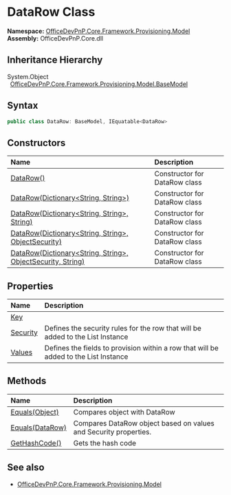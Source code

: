 # DataRow Class
  

**Namespace:** [OfficeDevPnP.Core.Framework.Provisioning.Model](OfficeDevPnP.Core.Framework.Provisioning.Model.md)  
**Assembly:** OfficeDevPnP.Core.dll  
## Inheritance Hierarchy
System.Object  
&ensp;[OfficeDevPnP.Core.Framework.Provisioning.Model.BaseModel](OfficeDevPnP.Core.Framework.Provisioning.Model.BaseModel.md)  
## Syntax
```C#
public class DataRow: BaseModel, IEquatable<DataRow>
```
## Constructors
|**Name**|**Description**|
|:-----|:-----|
| [DataRow()](OfficeDevPnP.Core.Framework.Provisioning.Model.DataRow.ctor1.md) | Constructor for DataRow class 
| [DataRow(Dictionary<String, String>)](OfficeDevPnP.Core.Framework.Provisioning.Model.DataRow.ctor2.md) | Constructor for DataRow class 
| [DataRow(Dictionary<String, String>, String)](OfficeDevPnP.Core.Framework.Provisioning.Model.DataRow.ctor3.md) | Constructor for DataRow class 
| [DataRow(Dictionary<String, String>, ObjectSecurity)](OfficeDevPnP.Core.Framework.Provisioning.Model.DataRow.ctor4.md) | Constructor for DataRow class 
| [DataRow(Dictionary<String, String>, ObjectSecurity, String)](OfficeDevPnP.Core.Framework.Provisioning.Model.DataRow.ctor5.md) | Constructor for DataRow class 
## Properties
|**Name**|**Description**|
|:-----|:-----|
| [Key](OfficeDevPnP.Core.Framework.Provisioning.Model.DataRow.Key.md) | 
| [Security](OfficeDevPnP.Core.Framework.Provisioning.Model.DataRow.Security.md) | Defines the security rules for the row that will be added to the List Instance
| [Values](OfficeDevPnP.Core.Framework.Provisioning.Model.DataRow.Values.md) | Defines the fields to provision within a row that will be added to the List Instance
## Methods
|**Name**|**Description**|
|:-----|:-----|
| [Equals(Object)](OfficeDevPnP.Core.Framework.Provisioning.Model.DataRow.3520ddbb.md) | Compares object with DataRow
| [Equals(DataRow)](OfficeDevPnP.Core.Framework.Provisioning.Model.DataRow.26d55d27.md) | Compares DataRow object based on values and Security properties.
| [GetHashCode()](OfficeDevPnP.Core.Framework.Provisioning.Model.DataRow.1c6872bd.md) | Gets the hash code
## See also
- [OfficeDevPnP.Core.Framework.Provisioning.Model](OfficeDevPnP.Core.Framework.Provisioning.Model.md)
